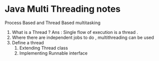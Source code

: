 # Java Multi Threading notes

Process Based and Thread Based multitasking 


 1. What is a Thread ?
   Ans : Single flow of execution is a thread .
 2. Where there are independent jobs to do , multithreading can be used   
 3. Define a thread 
    1. Extending Thread class 
    2. Implementing Runnable interface
    

